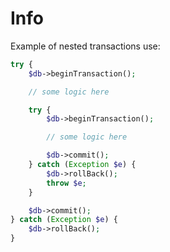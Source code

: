 # Info

Example of nested transactions use:
```php
try {
    $db->beginTransaction();

    // some logic here

    try {
        $db->beginTransaction();

        // some logic here

        $db->commit();
    } catch (Exception $e) {
        $db->rollBack();
        throw $e;
    }

    $db->commit();
} catch (Exception $e) {
    $db->rollBack();
}
```